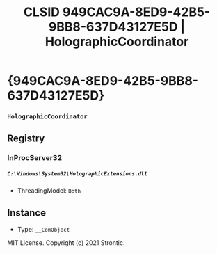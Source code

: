 ﻿---
title: "CLSID 949CAC9A-8ED9-42B5-9BB8-637D43127E5D | HolographicCoordinator"
excerpt: What is COM-Object CLSID 949CAC9A-8ED9-42B5-9BB8-637D43127E5D?
---

# {949CAC9A-8ED9-42B5-9BB8-637D43127E5D}

### `HolographicCoordinator`

## Registry


### InProcServer32

##### `C:\Windows\System32\HolographicExtensions.dll`
* ThreadingModel: `Both`

## Instance

* Type: `__ComObject`

MIT License. Copyright (c) 2021 Strontic.



